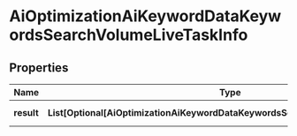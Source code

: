 # AiOptimizationAiKeywordDataKeywordsSearchVolumeLiveTaskInfo


## Properties

| Name | Type | Description | Notes |
|------------ | ------------- | ------------- | -------------|
**result** | **List[Optional[AiOptimizationAiKeywordDataKeywordsSearchVolumeLiveResultInfo]]** | array of results |[optional]|